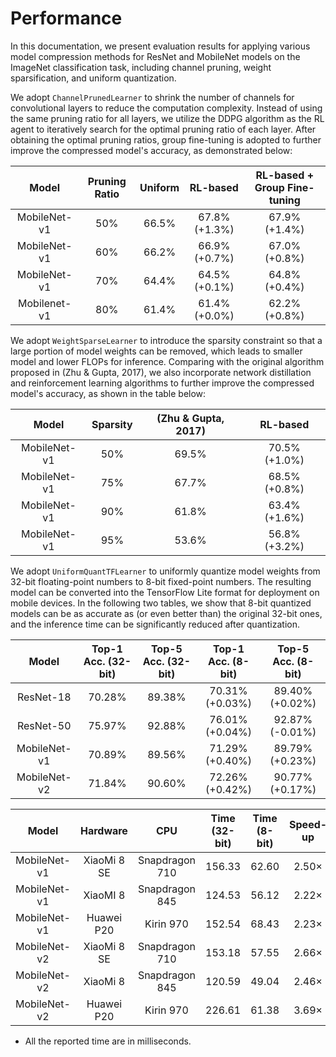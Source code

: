 # Performance

In this documentation, we present evaluation results for applying various model compression methods for ResNet and MobileNet models on the ImageNet classification task, including channel pruning, weight sparsification, and uniform quantization.

We adopt `ChannelPrunedLearner` to shrink the number of channels for convolutional layers to reduce the computation complexity.
Instead of using the same pruning ratio for all layers, we utilize the DDPG algorithm as the RL agent to iteratively search for the optimal pruning ratio of each layer.
After obtaining the optimal pruning ratios, group fine-tuning is adopted to further improve the compressed model's accuracy, as demonstrated below:

| Model        | Pruning Ratio | Uniform | RL-based      | RL-based + Group Fine-tuning |
|:------------:|:-------------:|:-------:|:-------------:|:----------------------------:|
| MobileNet-v1 | 50%           | 66.5%   | 67.8% (+1.3%) | 67.9% (+1.4%)                |
| MobileNet-v1 | 60%           | 66.2%   | 66.9% (+0.7%) | 67.0% (+0.8%)                |
| MobileNet-v1 | 70%           | 64.4%   | 64.5% (+0.1%) | 64.8% (+0.4%)                |
| Mobilenet-v1 | 80%           | 61.4%   | 61.4% (+0.0%) | 62.2% (+0.8%)                |

We adopt `WeightSparseLearner` to introduce the sparsity constraint so that a large portion of model weights can be removed, which leads to smaller model and lower FLOPs for inference.
Comparing with the original algorithm proposed in (Zhu & Gupta, 2017), we also incorporate network distillation and reinforcement learning algorithms to further improve the compressed model's accuracy, as shown in the table below:

| Model        | Sparsity | (Zhu & Gupta, 2017) | RL-based      |
|:------------:|:--------:|:-------------------:|:-------------:|
| MobileNet-v1 | 50%      | 69.5%               | 70.5% (+1.0%) |
| MobileNet-v1 | 75%      | 67.7%               | 68.5% (+0.8%) |
| MobileNet-v1 | 90%      | 61.8%               | 63.4% (+1.6%) |
| MobileNet-v1 | 95%      | 53.6%               | 56.8% (+3.2%) |

We adopt `UniformQuantTFLearner` to uniformly quantize model weights from 32-bit floating-point numbers to 8-bit fixed-point numbers.
The resulting model can be converted into the TensorFlow Lite format for deployment on mobile devices.
In the following two tables, we show that 8-bit quantized models can be as accurate as (or even better than) the original 32-bit ones, and the inference time can be significantly reduced after quantization.

| Model        | Top-1 Acc. (32-bit) | Top-5 Acc. (32-bit) | Top-1 Acc. (8-bit) | Top-5 Acc. (8-bit) |
|:------------:|:-------------------:|:-------------------:|:------------------:|:------------------:|
| ResNet-18    | 70.28%              | 89.38%              | 70.31% (+0.03%)    | 89.40% (+0.02%)    |
| ResNet-50    | 75.97%              | 92.88%              | 76.01% (+0.04%)    | 92.87% (-0.01%)    |
| MobileNet-v1 | 70.89%              | 89.56%              | 71.29% (+0.40%)    | 89.79% (+0.23%)    |
| MobileNet-v2 | 71.84%              | 90.60%              | 72.26% (+0.42%)    | 90.77% (+0.17%)    |

| Model        | Hardware    | CPU            | Time (32-bit) | Time (8-bit) | Speed-up     |
|:------------:|:-----------:|:--------------:|:-------------:|:------------:|:------------:|
| MobileNet-v1 | XiaoMi 8 SE | Snapdragon 710 | 156.33        | 62.60        | 2.50$\times$ |
| MobileNet-v1 | XiaoMI 8    | Snapdragon 845 | 124.53        | 56.12        | 2.22$\times$ |
| MobileNet-v1 | Huawei P20  | Kirin 970      | 152.54        | 68.43        | 2.23$\times$ |
| MobileNet-v2 | XiaoMi 8 SE | Snapdragon 710 | 153.18        | 57.55        | 2.66$\times$ |
| MobileNet-v2 | XiaoMi 8    | Snapdragon 845 | 120.59        | 49.04        | 2.46$\times$ |
| MobileNet-v2 | Huawei P20  | Kirin 970      | 226.61        | 61.38        | 3.69$\times$ |

* All the reported time are in milliseconds.
